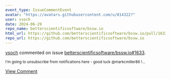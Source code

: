 ```yaml
---
event_type: IssueCommentEvent
avatar: "https://avatars.githubusercontent.com/u/814322?"
user: vsoch
date: 2024-06-29
repo_name: betterscientificsoftware/bssw.io
html_url: https://github.com/betterscientificsoftware/bssw.io/pull/1633
repo_url: https://github.com/betterscientificsoftware/bssw.io
---
```


<a href='https://github.com/vsoch' target='_blank'>vsoch</a> commented on issue <a href='https://github.com/betterscientificsoftware/bssw.io/pull/1633' target='_blank'>betterscientificsoftware/bssw.io#1633</a>.

<small>I'm going to unsubscribe from notifications here - good luck @markcmiller86 !...</small>

<a href='https://github.com/betterscientificsoftware/bssw.io/pull/1633' target='_blank'>View Comment</a>